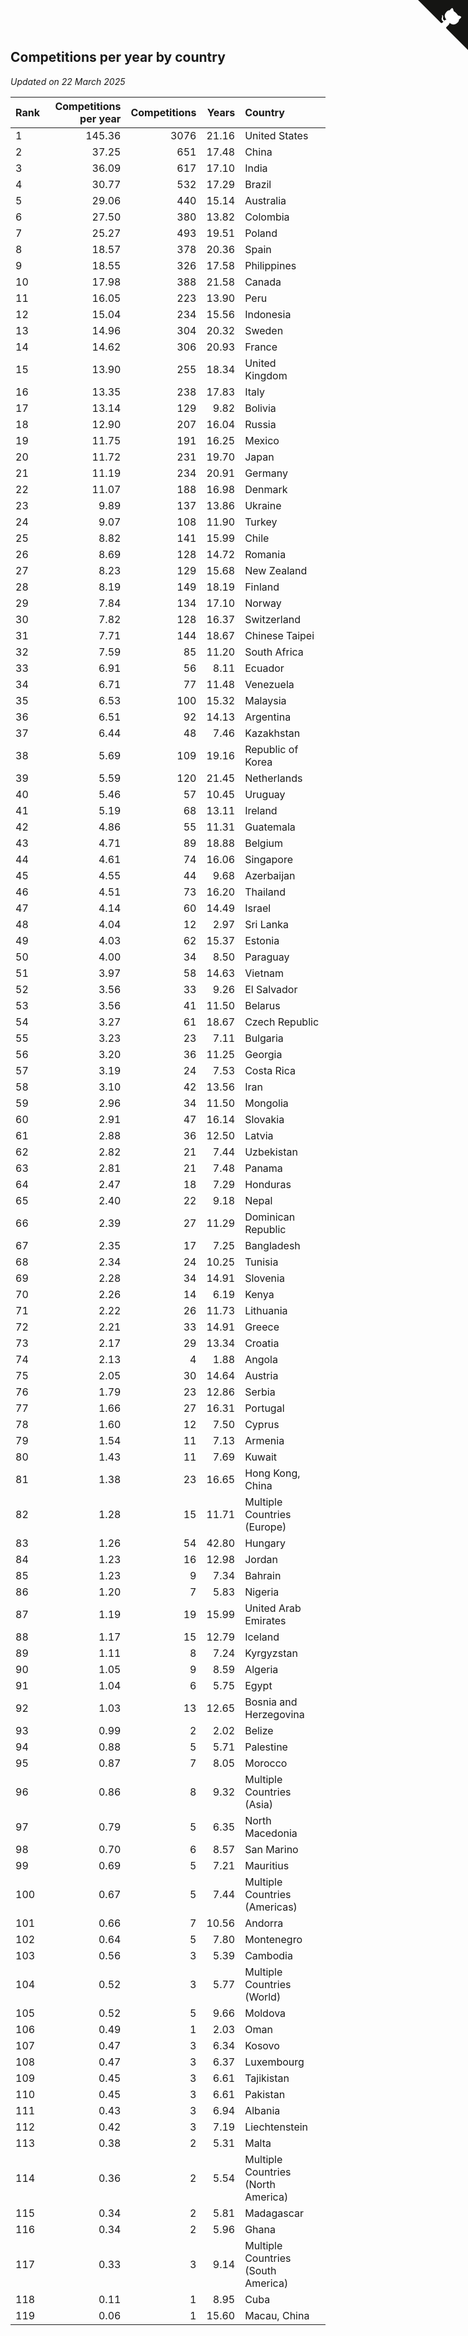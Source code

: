 ## Competitions per year by country

*Updated on 22 March 2025*

| Rank | Competitions per year | Competitions | Years | Country |
| :--- | ---: | ---: | ---: | :--- |
| 1 | 145.36 | 3076 | 21.16 | United States |
| 2 | 37.25 | 651 | 17.48 | China |
| 3 | 36.09 | 617 | 17.10 | India |
| 4 | 30.77 | 532 | 17.29 | Brazil |
| 5 | 29.06 | 440 | 15.14 | Australia |
| 6 | 27.50 | 380 | 13.82 | Colombia |
| 7 | 25.27 | 493 | 19.51 | Poland |
| 8 | 18.57 | 378 | 20.36 | Spain |
| 9 | 18.55 | 326 | 17.58 | Philippines |
| 10 | 17.98 | 388 | 21.58 | Canada |
| 11 | 16.05 | 223 | 13.90 | Peru |
| 12 | 15.04 | 234 | 15.56 | Indonesia |
| 13 | 14.96 | 304 | 20.32 | Sweden |
| 14 | 14.62 | 306 | 20.93 | France |
| 15 | 13.90 | 255 | 18.34 | United Kingdom |
| 16 | 13.35 | 238 | 17.83 | Italy |
| 17 | 13.14 | 129 | 9.82 | Bolivia |
| 18 | 12.90 | 207 | 16.04 | Russia |
| 19 | 11.75 | 191 | 16.25 | Mexico |
| 20 | 11.72 | 231 | 19.70 | Japan |
| 21 | 11.19 | 234 | 20.91 | Germany |
| 22 | 11.07 | 188 | 16.98 | Denmark |
| 23 | 9.89 | 137 | 13.86 | Ukraine |
| 24 | 9.07 | 108 | 11.90 | Turkey |
| 25 | 8.82 | 141 | 15.99 | Chile |
| 26 | 8.69 | 128 | 14.72 | Romania |
| 27 | 8.23 | 129 | 15.68 | New Zealand |
| 28 | 8.19 | 149 | 18.19 | Finland |
| 29 | 7.84 | 134 | 17.10 | Norway |
| 30 | 7.82 | 128 | 16.37 | Switzerland |
| 31 | 7.71 | 144 | 18.67 | Chinese Taipei |
| 32 | 7.59 | 85 | 11.20 | South Africa |
| 33 | 6.91 | 56 | 8.11 | Ecuador |
| 34 | 6.71 | 77 | 11.48 | Venezuela |
| 35 | 6.53 | 100 | 15.32 | Malaysia |
| 36 | 6.51 | 92 | 14.13 | Argentina |
| 37 | 6.44 | 48 | 7.46 | Kazakhstan |
| 38 | 5.69 | 109 | 19.16 | Republic of Korea |
| 39 | 5.59 | 120 | 21.45 | Netherlands |
| 40 | 5.46 | 57 | 10.45 | Uruguay |
| 41 | 5.19 | 68 | 13.11 | Ireland |
| 42 | 4.86 | 55 | 11.31 | Guatemala |
| 43 | 4.71 | 89 | 18.88 | Belgium |
| 44 | 4.61 | 74 | 16.06 | Singapore |
| 45 | 4.55 | 44 | 9.68 | Azerbaijan |
| 46 | 4.51 | 73 | 16.20 | Thailand |
| 47 | 4.14 | 60 | 14.49 | Israel |
| 48 | 4.04 | 12 | 2.97 | Sri Lanka |
| 49 | 4.03 | 62 | 15.37 | Estonia |
| 50 | 4.00 | 34 | 8.50 | Paraguay |
| 51 | 3.97 | 58 | 14.63 | Vietnam |
| 52 | 3.56 | 33 | 9.26 | El Salvador |
| 53 | 3.56 | 41 | 11.50 | Belarus |
| 54 | 3.27 | 61 | 18.67 | Czech Republic |
| 55 | 3.23 | 23 | 7.11 | Bulgaria |
| 56 | 3.20 | 36 | 11.25 | Georgia |
| 57 | 3.19 | 24 | 7.53 | Costa Rica |
| 58 | 3.10 | 42 | 13.56 | Iran |
| 59 | 2.96 | 34 | 11.50 | Mongolia |
| 60 | 2.91 | 47 | 16.14 | Slovakia |
| 61 | 2.88 | 36 | 12.50 | Latvia |
| 62 | 2.82 | 21 | 7.44 | Uzbekistan |
| 63 | 2.81 | 21 | 7.48 | Panama |
| 64 | 2.47 | 18 | 7.29 | Honduras |
| 65 | 2.40 | 22 | 9.18 | Nepal |
| 66 | 2.39 | 27 | 11.29 | Dominican Republic |
| 67 | 2.35 | 17 | 7.25 | Bangladesh |
| 68 | 2.34 | 24 | 10.25 | Tunisia |
| 69 | 2.28 | 34 | 14.91 | Slovenia |
| 70 | 2.26 | 14 | 6.19 | Kenya |
| 71 | 2.22 | 26 | 11.73 | Lithuania |
| 72 | 2.21 | 33 | 14.91 | Greece |
| 73 | 2.17 | 29 | 13.34 | Croatia |
| 74 | 2.13 | 4 | 1.88 | Angola |
| 75 | 2.05 | 30 | 14.64 | Austria |
| 76 | 1.79 | 23 | 12.86 | Serbia |
| 77 | 1.66 | 27 | 16.31 | Portugal |
| 78 | 1.60 | 12 | 7.50 | Cyprus |
| 79 | 1.54 | 11 | 7.13 | Armenia |
| 80 | 1.43 | 11 | 7.69 | Kuwait |
| 81 | 1.38 | 23 | 16.65 | Hong Kong, China |
| 82 | 1.28 | 15 | 11.71 | Multiple Countries (Europe) |
| 83 | 1.26 | 54 | 42.80 | Hungary |
| 84 | 1.23 | 16 | 12.98 | Jordan |
| 85 | 1.23 | 9 | 7.34 | Bahrain |
| 86 | 1.20 | 7 | 5.83 | Nigeria |
| 87 | 1.19 | 19 | 15.99 | United Arab Emirates |
| 88 | 1.17 | 15 | 12.79 | Iceland |
| 89 | 1.11 | 8 | 7.24 | Kyrgyzstan |
| 90 | 1.05 | 9 | 8.59 | Algeria |
| 91 | 1.04 | 6 | 5.75 | Egypt |
| 92 | 1.03 | 13 | 12.65 | Bosnia and Herzegovina |
| 93 | 0.99 | 2 | 2.02 | Belize |
| 94 | 0.88 | 5 | 5.71 | Palestine |
| 95 | 0.87 | 7 | 8.05 | Morocco |
| 96 | 0.86 | 8 | 9.32 | Multiple Countries (Asia) |
| 97 | 0.79 | 5 | 6.35 | North Macedonia |
| 98 | 0.70 | 6 | 8.57 | San Marino |
| 99 | 0.69 | 5 | 7.21 | Mauritius |
| 100 | 0.67 | 5 | 7.44 | Multiple Countries (Americas) |
| 101 | 0.66 | 7 | 10.56 | Andorra |
| 102 | 0.64 | 5 | 7.80 | Montenegro |
| 103 | 0.56 | 3 | 5.39 | Cambodia |
| 104 | 0.52 | 3 | 5.77 | Multiple Countries (World) |
| 105 | 0.52 | 5 | 9.66 | Moldova |
| 106 | 0.49 | 1 | 2.03 | Oman |
| 107 | 0.47 | 3 | 6.34 | Kosovo |
| 108 | 0.47 | 3 | 6.37 | Luxembourg |
| 109 | 0.45 | 3 | 6.61 | Tajikistan |
| 110 | 0.45 | 3 | 6.61 | Pakistan |
| 111 | 0.43 | 3 | 6.94 | Albania |
| 112 | 0.42 | 3 | 7.19 | Liechtenstein |
| 113 | 0.38 | 2 | 5.31 | Malta |
| 114 | 0.36 | 2 | 5.54 | Multiple Countries (North America) |
| 115 | 0.34 | 2 | 5.81 | Madagascar |
| 116 | 0.34 | 2 | 5.96 | Ghana |
| 117 | 0.33 | 3 | 9.14 | Multiple Countries (South America) |
| 118 | 0.11 | 1 | 8.95 | Cuba |
| 119 | 0.06 | 1 | 15.60 | Macau, China |


<a href="https://github.com/JustinTimeCuber/wca_statistics" class="github-corner" aria-label="View source on Github"><svg width="80" height="80" viewBox="0 0 250 250" style="fill:#151513; color:#fff; position: absolute; top: 0; border: 0; right: 0;" aria-hidden="true"><path d="M0,0 L115,115 L130,115 L142,142 L250,250 L250,0 Z"></path><path d="M128.3,109.0 C113.8,99.7 119.0,89.6 119.0,89.6 C122.0,82.7 120.5,78.6 120.5,78.6 C119.2,72.0 123.4,76.3 123.4,76.3 C127.3,80.9 125.5,87.3 125.5,87.3 C122.9,97.6 130.6,101.9 134.4,103.2" fill="currentColor" style="transform-origin: 130px 106px;" class="octo-arm"></path><path d="M115.0,115.0 C114.9,115.1 118.7,116.5 119.8,115.4 L133.7,101.6 C136.9,99.2 139.9,98.4 142.2,98.6 C133.8,88.0 127.5,74.4 143.8,58.0 C148.5,53.4 154.0,51.2 159.7,51.0 C160.3,49.4 163.2,43.6 171.4,40.1 C171.4,40.1 176.1,42.5 178.8,56.2 C183.1,58.6 187.2,61.8 190.9,65.4 C194.5,69.0 197.7,73.2 200.1,77.6 C213.8,80.2 216.3,84.9 216.3,84.9 C212.7,93.1 206.9,96.0 205.4,96.6 C205.1,102.4 203.0,107.8 198.3,112.5 C181.9,128.9 168.3,122.5 157.7,114.1 C157.9,116.9 156.7,120.9 152.7,124.9 L141.0,136.5 C139.8,137.7 141.6,141.9 141.8,141.8 Z" fill="currentColor" class="octo-body"></path></svg></a><style>.github-corner:hover .octo-arm{animation:octocat-wave 560ms ease-in-out}@keyframes octocat-wave{0%,100%{transform:rotate(0)}20%,60%{transform:rotate(-25deg)}40%,80%{transform:rotate(10deg)}}@media (max-width:500px){.github-corner:hover .octo-arm{animation:none}.github-corner .octo-arm{animation:octocat-wave 560ms ease-in-out}}</style>
